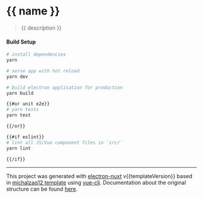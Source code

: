 # {{ name }}

> {{ description }}

#### Build Setup

``` bash
# install dependencies
yarn

# serve app with hot reload
yarn dev

# build electron application for production
yarn build

{{#or unit e2e}}
# yarn tests
yarn test

{{/or}}

{{#if eslint}}
# lint all JS/Vue component files in `src/`
yarn lint

{{/if}}
```

---

This project was generated with [electron-nuxt](https://github.com/Unesmanet/electron-nuxt) v{{templateVersion}} based in [michalzaq12 template](https://github.com/michalzaq12/electron-nuxt) using [vue-cli](https://github.com/vuejs/vue-cli). Documentation about the original structure can be found [here](https://github.com/michalzaq12/electron-nuxt/blob/master/README.md).
